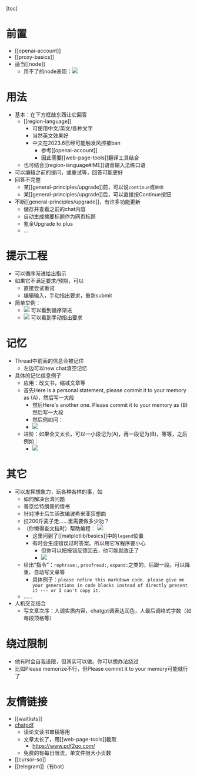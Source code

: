[toc]
# 前置
  - [[openai-account]]
  - [[proxy-basics]]
  - 适当[[node]]
    - 用不了的node表现：![](chatgpt-non-usable-node.png)
# 用法
- 基本：在下方框敲东西让它回答
  - [[region-language]]
    - 可使用中文/英文/各种文字
    - 当然英文效果好
    - 中文在2023.6已经可能触发风控被ban
      - 参考[[openai-account]]
      - 因此需要[[web-page-tools]]翻译工具结合
  - 也可结合[[region-language#IME]]语音输入法练口语
- 可以编辑之前的提问，或重试等，回答可能更好
- 回答不完整
  - 某[[general-principles/upgrade]]前，可以说`continue`或`继续`
  - 某[[general-principles/upgrade]]后，可以直接按Continue按钮
- 不断[[general-principles/upgrade]]，有许多功能更新
  - 储存并查看之前的chat内容
  - 自动生成摘要标题作为网页标题
  - 氪金Upgrade to plus
  - ...
# 提示工程
- 可以循序渐进给出指示
- 如果它不满足要求/预期，可以
  - 直接尝试重试
  - 编辑输入，手动指出要求，重新submit
- 简单举例：
  - ![](prompt-example-0.png) 可以看到循序渐进
  - ![](prompt-example-1.png) 可以看到手动指出要求
# 记忆
- Thread中前面的信息会被记住
  - 左边可以new chat清空记忆
- 具体的记忆信息例子
  - 应用：改文书，缩减文章等
  - 首先Here is a personal statement, please commit it to your memory as (A)，然后写一大段
    - 然后Here's another one. Please commit it to your memory as (B)然后写一大段
    - 然后例如问：
    - ![](prompt-example-memory.png)
  - 进阶：如果全文太长，可以一小段记为(A)，再一段记为(B)，等等，之后例如：
    - ![](prompt-example-memory-by-parts.png)
# 其它
- 可以发挥想象力，玩各种各样的事，如
  - 如何解决台湾问题
  - 普京给特朗普的情书
  - 针对博士后生活改编波希米亚狂想曲
  - 扛200斤麦子走……里需要做多少功？
  - （你懒得查文档时）帮助编程： ![](programming-aid.png)
    - 这里问到了[[matplotlib/basics]]中的`legend`位置
    - 有时会生成错误过时答案。所以用它写程序要小心
      - 但你可以把报错反馈回去，他可能就改正了
      - ![](correct-mistake.png)
  - 给出“指令”：`rephrase:`, `proofread:`, `expand:`之类的，后跟一段。可以降重、自动写文章等
    - 具体例子：`please refine this markdown code. please give me your generations in code blocks instead of directly present it --- or I can't copy it.`
  - ……
- 人机交互结合
  - 写文章次序：人调实质内容，chatgpt调表达润色，人最后调格式字数（如每段顶格等）
# 绕过限制
- 他有时会自我设限，但其实可以做。你可以想办法绕过
- 比如Please memorize不行，但Please commit it to your memory可能就行了
# 友情链接
- [[waitlists]]
- [chatpdf](https://www.chatpdf.com/)
  - 读论文读书审稿等用
  - 文章太长了，用[[web-page-tools]]截取
    - https://www.pdf2go.com/
  - 免费的有每日限流，单文件限大小页数
- [[cursor-so]]
- [[telegram]]（有bot）